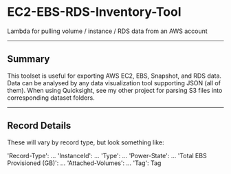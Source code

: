 # EC2-EBS-RDS-Inventory-Tool
Lambda for pulling volume / instance / RDS data from an AWS account

------
Summary
------
This toolset is useful for exporting AWS EC2, EBS, Snapshot, and RDS data. Data can be analysed by any data visualization tool supporting JSON (all of them). When using Quicksight, see my other project for parsing S3 files into corresponding dataset folders.

-------
Record Details
-------

These will vary by record type, but look something like:

'Record-Type': ...
'InstanceId': ...
'Type': ...
'Power-State': ...
'Total EBS Provisioned (GB)': ...
'Attached-Volumes': ...
'Tag': Tag

